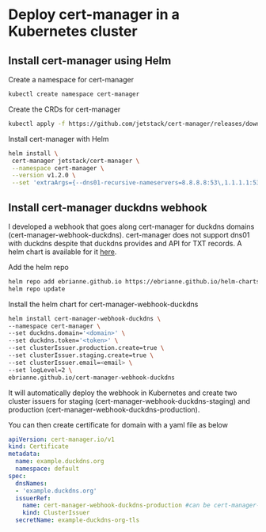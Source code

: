 # Deploy cert-manager in a Kubernetes cluster

## Install cert-manager using Helm

Create a namespace for cert-manager

```bash
kubectl create namespace cert-manager
```

Create the CRDs for cert-manager

```bash
kubectl apply -f https://github.com/jetstack/cert-manager/releases/download/v1.2.0/cert-manager.crds.yaml
```

Install cert-manager with Helm

```bash
helm install \
 cert-manager jetstack/cert-manager \
 --namespace cert-manager \
 --version v1.2.0 \
 --set 'extraArgs={--dns01-recursive-nameservers=8.8.8.8:53\,1.1.1.1:53}'
```
## Install cert-manager duckdns webhook

I developed a webhook that goes along cert-manager for duckdns domains (cert-manager-webhook-duckdns). cert-manager does not support dns01 with duckdns despite that duckdns provides and API for TXT records. A helm chart is available for it [here](https://github.com/ebrianne/helm-charts/tree/master/charts/cert-manager-webhook-duckdns).

Add the helm repo

```bash
helm repo add ebrianne.github.io https://ebrianne.github.io/helm-charts
helm repo update
```

Install the helm chart for cert-manager-webhook-duckdns

```bash
helm install cert-manager-webhook-duckdns \
--namespace cert-manager \
--set duckdns.domain='<domain>' \
--set duckdns.token='<token>' \
--set clusterIssuer.production.create=true \
--set clusterIssuer.staging.create=true \
--set clusterIssuer.email=<email> \
--set logLevel=2 \
ebrianne.github.io/cert-manager-webhook-duckdns
```

It will automatically deploy the webhook in Kubernetes and create two cluster issuers for staging (cert-manager-webhook-duckdns-staging) and production (cert-manager-webhook-duckdns-production).

You can then create certificate for domain with a yaml file as below

```yml
apiVersion: cert-manager.io/v1
kind: Certificate
metadata:
  name: example.duckdns.org
  namespace: default
spec:
  dnsNames:
  - 'example.duckdns.org'
  issuerRef:
    name: cert-manager-webhook-duckdns-production #can be cert-manager-webhook-duckdns-staging
    kind: ClusterIssuer
  secretName: example-duckdns-org-tls
```
